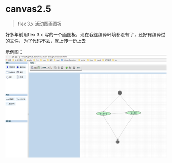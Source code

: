 # canvas2.5
> flex 3.x 活动图画图板

好多年前用flex 3.x 写的一个画图板，现在我连编译环境都没有了，还好有编译过的文件，为了代码不丢，就上传一份上去


示例图：
![image](https://github.com/alvin198761/canvas2.5/blob/master/pic.png?raw=true)
